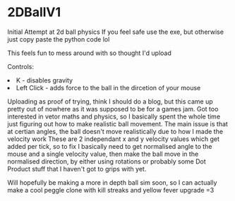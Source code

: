 # 2DBallV1
Initial Attempt at 2d ball physics
If you feel safe use the exe, but otherwise just copy paste the python code lol

This feels fun to mess around with so thought I'd upload

Controls:

<li>
  K - disables gravity
</li>
<li>
 Left Click - adds force to the ball in the dircetion of your mouse
</li>

<p>
  
</p>

<p>
Uploading as proof of trying, think I should do a blog, but this came up pretty out of nowhere as it was supposed to be for a games jam. 
Got too interested in vetor maths and physics, so I basically spent the whole time just figuring out how to make realistic ball movement.
The main issue is that at certian angles, the ball doesn't move realistically due to how I made the velocity work 
These are 2 independant x and y velocity values which get added per tick, so to fix I basically need to get normalised angle to the mouse and a single velocity value,
then make the ball move in the normalised direction, by either using rotations or probably some Dot Product stuff that I haven't got to grips with yet.
</p>
  
Will hopefully be making a more in depth ball sim soon, so I can actually make a cool peggle clone with kill streaks and yellow fever upgrade =3
